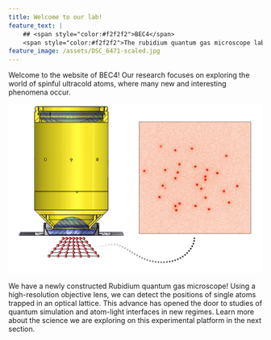 ```yaml
---
title: Welcome to our lab!
feature_text: |
    ## <span style="color:#f2f2f2">BEC4</span>
    <span style="color:#f2f2f2">The rubidium quantum gas microscope lab at MIT</span>
feature_image: /assets/DSC_6471-scaled.jpg
---
```


<script src="assets/d3.min.js"></script>
<script src='https://cdn.jsdelivr.net/npm/mathjax@3/es5/tex-svg.js'></script>

Welcome to the website of BEC4! Our research focuses on exploring the world of spinful ultracold atoms, where many new and interesting phenomena occur.

![](/assets/schematic.png)

We have a newly constructed Rubidium quantum gas microscope! Using a high-resolution objective lens, we can detect the positions of single atoms trapped in an optical lattice. This advance has opened the door to studies of quantum simulation and atom-light interfaces in new regimes. 
Learn more about the science we are exploring on this experimental platform in the next section. 
